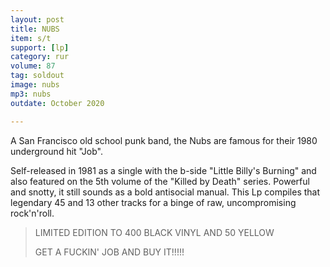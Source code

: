 ```yaml
---
layout: post
title: NUBS
item: s/t
support: [lp]
category: rur
volume: 87
tag: soldout
image: nubs
mp3: nubs
outdate: October 2020

---
```


A San Francisco old school punk band, the Nubs are famous for their 1980 underground hit "Job".

Self-released in 1981 as a single with the b-side "Little Billy's Burning" and also featured on the 5th volume of the "Killed by Death" series. Powerful and snotty, it still sounds as a bold antisocial manual. This Lp compiles that legendary 45 and 13 other tracks for a binge of raw, uncompromising rock'n'roll.

> LIMITED EDITION TO 400 BLACK VINYL AND 50 YELLOW
>
> GET A FUCKIN' JOB AND BUY IT!!!!!
